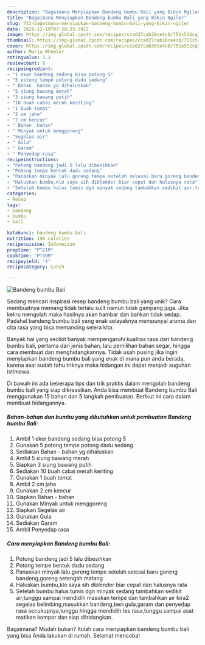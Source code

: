 ```yaml
---
description: "Bagaimana Menyiapkan Bandeng bumbu Bali yang Bikin Ngiler"
title: "Bagaimana Menyiapkan Bandeng bumbu Bali yang Bikin Ngiler"
slug: 713-bagaimana-menyiapkan-bandeng-bumbu-bali-yang-bikin-ngiler
date: 2020-12-19T07:28:33.391Z
image: https://img-global.cpcdn.com/recipes/ccad27cab38ce4c0/751x532cq70/bandeng-bumbu-bali-foto-resep-utama.jpg
thumbnail: https://img-global.cpcdn.com/recipes/ccad27cab38ce4c0/751x532cq70/bandeng-bumbu-bali-foto-resep-utama.jpg
cover: https://img-global.cpcdn.com/recipes/ccad27cab38ce4c0/751x532cq70/bandeng-bumbu-bali-foto-resep-utama.jpg
author: Maria Wheeler
ratingvalue: 3.1
reviewcount: 8
recipeingredient:
- "1 ekor bandeng sedang bisa potong 5"
- "5 potong tempe potong dadu sedang"
- " Bahan  bahan yg dihaluskan"
- "5 siung bawang merah"
- "3 siung bawang putih"
- "10 buah cabai merah keriting"
- "1 buah tomat"
- "2 cm jahe"
- "2 cm kencur"
- " Bahan  bahan"
- " Minyak untuk menggoreng"
- "Segelas air"
- " Gula"
- " Garam"
- " Penyedap rasa"
recipeinstructions:
- "Potong bandeng jadi 5 lalu dibesihkan"
- "Potong tempe bentuk dadu sedang"
- "Panaskan minyak lalu goreng tempe setelah selesai baru goreng bandeng,goreng setengah matang"
- "Haluskan bumbu,klo saya sih diblender biar cepat dan halusnya rata"
- "Setelah bumbu halus tumis dgn minyak sedang tambahkan sedikit air,tunggu sampai mendidih masukan tempe dan tambahkan air kira2 segelas belimbing,masukkan bandeng,beri gula,garam dan penyedap rasa secukupnya,tunggu hingga mendidih tes rasa,tunggu sampai asat matikan kompor dan siap dihidangkan."
categories:
- Resep
tags:
- bandeng
- bumbu
- bali

katakunci: bandeng bumbu bali 
nutrition: 190 calories
recipecuisine: Indonesian
preptime: "PT21M"
cooktime: "PT39M"
recipeyield: "4"
recipecategory: Lunch

---
```



![Bandeng bumbu Bali](https://img-global.cpcdn.com/recipes/ccad27cab38ce4c0/751x532cq70/bandeng-bumbu-bali-foto-resep-utama.jpg)

Sedang mencari inspirasi resep bandeng bumbu bali yang unik? Cara membuatnya memang tidak terlalu sulit namun tidak gampang juga. Jika keliru mengolah maka hasilnya akan hambar dan bahkan tidak sedap. Padahal bandeng bumbu bali yang enak selayaknya mempunyai aroma dan cita rasa yang bisa memancing selera kita.

Banyak hal yang sedikit banyak mempengaruhi kualitas rasa dari bandeng bumbu bali, pertama dari jenis bahan, lalu pemilihan bahan segar, hingga cara membuat dan menghidangkannya. Tidak usah pusing jika ingin menyiapkan bandeng bumbu bali yang enak di mana pun anda berada, karena asal sudah tahu triknya maka hidangan ini dapat menjadi suguhan istimewa.




Di bawah ini ada beberapa tips dan trik praktis dalam mengolah bandeng bumbu bali yang siap dikreasikan. Anda bisa membuat Bandeng bumbu Bali menggunakan 15 bahan dan 5 langkah pembuatan. Berikut ini cara dalam membuat hidangannya.

<!--inarticleads1-->

##### Bahan-bahan dan bumbu yang dibutuhkan untuk pembuatan Bandeng bumbu Bali:

1. Ambil 1 ekor bandeng sedang bisa potong 5
1. Gunakan 5 potong tempe potong dadu sedang
1. Sediakan  Bahan - bahan yg dihaluskan
1. Ambil 5 siung bawang merah
1. Siapkan 3 siung bawang putih
1. Sediakan 10 buah cabai merah keriting
1. Gunakan 1 buah tomat
1. Ambil 2 cm jahe
1. Gunakan 2 cm kencur
1. Siapkan  Bahan - bahan
1. Gunakan  Minyak untuk menggoreng
1. Siapkan Segelas air
1. Gunakan  Gula
1. Sediakan  Garam
1. Ambil  Penyedap rasa




<!--inarticleads2-->

##### Cara menyiapkan Bandeng bumbu Bali:

1. Potong bandeng jadi 5 lalu dibesihkan
1. Potong tempe bentuk dadu sedang
1. Panaskan minyak lalu goreng tempe setelah selesai baru goreng bandeng,goreng setengah matang
1. Haluskan bumbu,klo saya sih diblender biar cepat dan halusnya rata
1. Setelah bumbu halus tumis dgn minyak sedang tambahkan sedikit air,tunggu sampai mendidih masukan tempe dan tambahkan air kira2 segelas belimbing,masukkan bandeng,beri gula,garam dan penyedap rasa secukupnya,tunggu hingga mendidih tes rasa,tunggu sampai asat matikan kompor dan siap dihidangkan.




Bagaimana? Mudah bukan? Itulah cara menyiapkan bandeng bumbu bali yang bisa Anda lakukan di rumah. Selamat mencoba!
